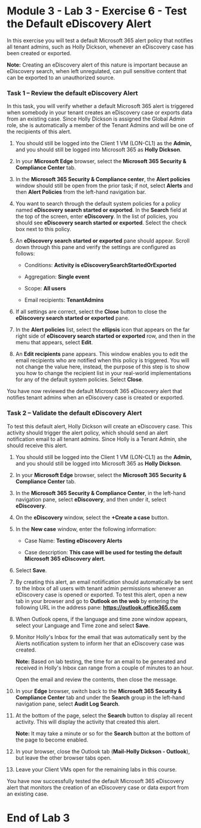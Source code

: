 # Module 3 - Lab 3 - Exercise 6 - Test the Default eDiscovery Alert

In this exercise you will test a default Microsoft 365 alert policy that notifies all tenant admins, such as Holly Dickson, whenever an eDiscovery case has been created or exported.

**Note:** Creating an eDiscovery alert of this nature is important because an eDiscovery search, when left unregulated, can pull sensitive content that can be exported to an unauthorized source.

### Task 1 – Review the default eDiscovery Alert

In this task, you will verify whether a default Microsoft 365 alert is triggered when somebody in your tenant creates an eDiscovery case or exports data from an existing case. Since Holly Dickson is assigned the Global Admin role, she is automatically a member of the Tenant Admins and will be one of the recipients of this alert. 

1. You should still be logged into the Client 1 VM (LON-CL1) as the **Admin,** and you should still be logged into Microsoft 365 as **Holly Dickson**. 

2. In your **Microsoft Edge** browser, select the **Microsoft 365 Security &amp; Compliance Center** tab.

3. In the **Microsoft 365 Security &amp; Compliance center**, the **Alert policies** window should still be open from the prior task; if not, select **Alerts** and then **Alert Policies** from the left-hand navigation bar. <br/>

4. You want to search through the default system policies for a policy named **eDiscovery search started or exported**. In the **Search** field at the top of the screen, enter **eDiscovery**. In the list of policies, you should see **eDiscovery search started or exported**. Select the check box next to this policy.

5. An **eDiscovery search started or exported** pane should appear. Scroll down through this pane and verify the settings are configured as follows:

	- Conditions: **Activity is eDiscoverySearchStartedOrExported**

	- Aggregation: **Single event**

	- Scope: **All users**

	- Email recipients: **TenantAdmins**

6. If all settings are correct, select the **Close** button to close the **eDiscovery search started or exported** pane.

7. In the **Alert policies** list, select the **ellipsis** icon that appears on the far right side of **eDiscovery search started or exported** row, and then in the menu that appears, select **Edit**.

8. An **Edit recipients** pane appears. This window enables you to edit the email recipients who are notified when this policy is triggered. You will not change the value here, instead, the purpose of this step is to show you how to change the recipient list in your real-world implementations for any of the default system policies. Select **Close**.

You have now reviewed the default Microsoft 365 eDiscovery alert that notifies tenant admins when an eDiscovery case is created or exported.

### Task 2 – Validate the default eDiscovery Alert

To test this default alert, Holly Dickson will create an eDiscovery case. This activity should trigger the alert policy, which should send an alert notification email to all tenant admins. Since Holly is a Tenant Admin, she should receive this alert. 

1. You should still be logged into the Client 1 VM (LON-CL1) as the **Admin,** and you should still be logged into Microsoft 365 as **Holly Dickson**. 

2. In your **Microsoft Edge** browser, select the **Microsoft 365 Security &amp; Compliance Center** tab. 

3. In the **Microsoft 365 Security &amp; Compliance Center**, in the left-hand navigation pane, select **eDiscovery**, and then under it, select **eDiscovery**.

4. On the **eDiscovery** window, select the **+Create a case** button.

5. In the **New case** window, enter the following information:

	- Case Name: **Testing eDiscovery Alerts**

	- Case description: **This case will be used for testing the default Microsoft 365 eDiscovery alert.**

6. Select **Save**. 

7. By creating this alert, an email notiification should automatically be sent to the Inbox of all users with tenant admin permissions whenever an eDiscovery case is opened or exported. To test this alert, open a new tab in your browser and go to **Outlook on the web** by entering the following URL in the address pane: **https://outlook.office365.com**

8. When Outlook opens, if the language and time zone window appears, select your Language and Time zone and select **Save**. 

9. Monitor Holly's Inbox for the email that was automatically sent by the Alerts notification system to inform her that an eDiscovery case was created. <br/>

	**Note:** Based on lab testing, the time for an email to be generated and received in Holly's Inbox can range from a couple of minutes to an hour. <br/>
	
	Open the email and review the contents, then close the message.

10. In your **Edge** browser, switch back to the **Microsoft 365 Security &amp; Compliance Center** tab and under the **Search** group in the left-hand navigation pane, select **Audit Log Search**. 

11. At the bottom of the page, select the **Search** button to display all recent activity. This will display the activity that created this alert. <br/>

	**Note:** It may take a minute or so for the **Search** button at the bottom of the page to become enabled.

12. In your browser, close the Outlook tab (**Mail-Holly Dickson - Outlook**), but leave the other browser tabs open.

13. Leave your Client VMs open for the remaining labs in this course.  

You have now successfully tested the default Microsoft 365 eDiscovery alert that monitors the creation of an eDiscovery case or data export from an existing case.


# End of Lab 3

